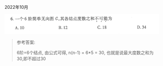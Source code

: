 2022年10月

![image-20240405001535790](../../images/image-20240405001535790.png)

> 参考答案:
>
> 6阶=6个结点, 由公式可得, n(n-1) = 6*5 = 30, 也就是说最大度数之和为30,即不超过30

